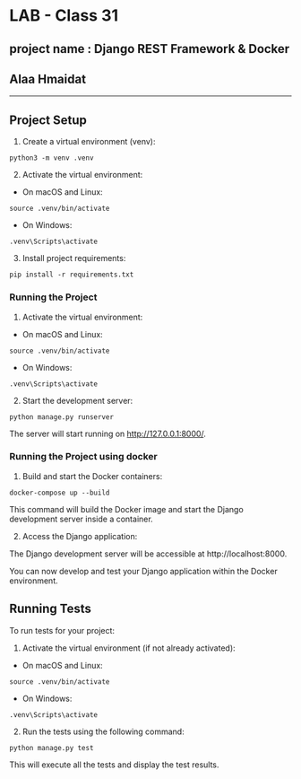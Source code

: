 # LAB - Class 31

## project name : Django REST Framework & Docker

## **Alaa Hmaidat**

---
## Project Setup
1. Create a virtual environment (venv):
```
python3 -m venv .venv
``` 
2. Activate the virtual environment:
- On macOS and Linux:
```
source .venv/bin/activate
``` 
- On Windows:
```
.venv\Scripts\activate
```
3. Install project requirements:
```
pip install -r requirements.txt
```
### Running the Project
1. Activate the virtual environment:

- On macOS and Linux:

```
source .venv/bin/activate
```

- On Windows:

```
.venv\Scripts\activate
```

2. Start the development server:


```
python manage.py runserver
```
The server will start running on http://127.0.0.1:8000/.

### Running the Project using docker
1. Build and start the Docker containers:

```
docker-compose up --build
```
This command will build the Docker image and start the Django development server inside a container.

2. Access the Django application:

The Django development server will be accessible at http://localhost:8000.

You can now develop and test your Django application within the Docker environment.

## Running Tests
To run tests for your project:

1. Activate the virtual environment (if not already activated):

- On macOS and Linux:

```
source .venv/bin/activate
```

- On Windows:


```
.venv\Scripts\activate
```
2. Run the tests using the following command:

```
python manage.py test
```
This will execute all the tests and display the test results.